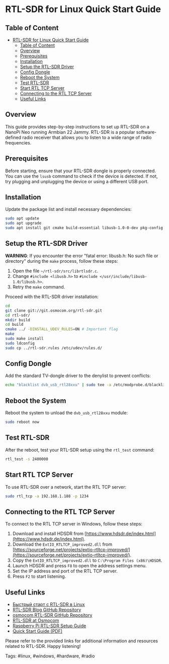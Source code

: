 # RTL-SDR for Linux Quick Start Guide

## Table of Content

- [RTL-SDR for Linux Quick Start Guide](#rtl-sdr-for-linux-quick-start-guide)
  - [Table of Content](#table-of-content)
  - [Overview](#overview)
  - [Prerequisites](#prerequisites)
  - [Installation](#installation)
  - [Setup the RTL-SDR Driver](#setup-the-rtl-sdr-driver)
  - [Config Dongle](#config-dongle)
  - [Reboot the System](#reboot-the-system)
  - [Test RTL-SDR](#test-rtl-sdr)
  - [Start RTL TCP Server](#start-rtl-tcp-server)
  - [Connecting to the RTL TCP Server](#connecting-to-the-rtl-tcp-server)
  - [Useful Links](#useful-links)

## Overview

This guide provides step-by-step instructions to set up RTL-SDR on a NanoPi Neo running Armbian 22 Jammy. RTL-SDR is a popular software-defined radio receiver that allows you to listen to a wide range of radio frequencies.

## Prerequisites

Before starting, ensure that your RTL-SDR dongle is properly connected. You can use the `lsusb` command to check if the device is detected. If not, try plugging and unplugging the device or using a different USB port.

## Installation

Update the package list and install necessary dependencies:

```bash
sudo apt update
sudo apt upgrade
sudo apt install git cmake build-essential libusb-1.0-0-dev pkg-config
```

## Setup the RTL-SDR Driver

**WARNING**: If you encounter the error "fatal error: libusb.h: No such file or directory" during the `make` process, follow these steps:

1. Open the file `~/rtl-sdr/src/librtlsdr.c`.
2. Change `#include <libusb.h>` to `#include </usr/include/libusb-1.0/libusb.h>`.
3. Retry the `make` command.

Proceed with the RTL-SDR driver installation:

```bash
cd
git clone git://git.osmocom.org/rtl-sdr.git
cd rtl-sdr/
mkdir build
cd build
cmake ../ -DINSTALL_UDEV_RULES=ON # Important flag
make
sudo make install
sudo ldconfig
sudo cp ../rtl-sdr.rules /etc/udev/rules.d/
```

## Config Dongle

Add the standard TV-dongle driver to the denylist to prevent conflicts:

```bash
echo "blacklist dvb_usb_rtl28xxu" | sudo tee -a /etc/modprobe.d/blacklist-rtl.conf
```

## Reboot the System

Reboot the system to unload the `dvb_usb_rtl28xxu` module:

```bash
sudo reboot now
```

## Test RTL-SDR

After the reboot, test your RTL-SDR setup using the `rtl_test` command:

```bash
rtl_test -s 2400000
```

## Start RTL TCP Server

To use RTL-SDR over a network, start the RTL TCP server:

```bash
sudo rtl_tcp -a 192.168.1.188 -p 1234
```

## Connecting to the RTL TCP Server

To connect to the RTL TCP server in Windows, follow these steps:

1. Download and install HDSDR from [https://www.hdsdr.de/index.html](https://www.hdsdr.de/index.html).
2. Download the `ExtIO_RTLTCP_improved2.dll` from [https://sourceforge.net/projects/extio-rtltcp-improved/](https://sourceforge.net/projects/extio-rtltcp-improved/).
3. Copy the `ExtIO_RTLTCP_improved2.dll` to `C:\Program Files (x86)\HDSDR`.
4. Launch HDSDR and press `F8` to open the address settings menu.
5. Set the IP address and port of the RTL TCP server.
6. Press `F2` to start listening.

## Useful Links

- [Быстрый старт с RTL-SDR в Linux](https://blog.radiotech.kz/radio/bystryj-start-s-rtl-sdr-v-linux/)
- [RTL-SDR Blog GitHub Repository](https://github.com/rtlsdrblog/rtl-sdr-blog)
- [osmocom RTL-SDR GitHub Repository](https://github.com/osmocom/rtl-sdr)
- [RTL-SDR at Osmocom](https://osmocom.org/projects/rtl-sdr/wiki)
- [Raspberry Pi RTL-SDR Setup Guide](https://www.linuxwolfpack.com/raspberrypi-rtlsdr.php)
- [Quick Start Guide (PDF)](https://ranous.files.wordpress.com/2020/05/rtl-sdr4linux_quickstartguidev20.pdf)

Please refer to the provided links for additional information and resources related to RTL-SDR. Happy listening!

Tags: #linux, #windows, #hardware, #radio
